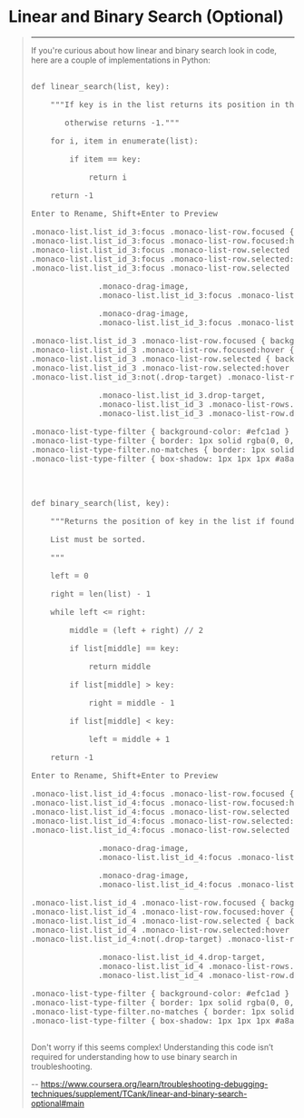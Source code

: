 # Linear and Binary Search (Optional)
> 
> * * *
> 
> If you're curious about how linear and binary search look in code, here are a couple of implementations in Python:
> 
> <pre contenteditable="false" data-language="python" style="opacity: 1;">
> 
> def linear_search(list, key):
> 
>     """If key is in the list returns its position in the list,
> 
>        otherwise returns -1."""
> 
>     for i, item in enumerate(list):
> 
>         if item == key:
> 
>             return i
> 
>     return -1
> 
> Enter to Rename, Shift+Enter to Preview
> 
> .monaco-list.list_id_3:focus .monaco-list-row.focused { background-color: #d6ebff; }
> .monaco-list.list_id_3:focus .monaco-list-row.focused:hover { background-color: #d6ebff; }
> .monaco-list.list_id_3:focus .monaco-list-row.selected { background-color: #0069d1; }
> .monaco-list.list_id_3:focus .monaco-list-row.selected:hover { background-color: #0069d1; }
> .monaco-list.list_id_3:focus .monaco-list-row.selected { color: #ffffff; }
> 
> 				.monaco-drag-image,
> 				.monaco-list.list_id_3:focus .monaco-list-row.selected.focused { background-color: #0074e8; }
> 
> 				.monaco-drag-image,
> 				.monaco-list.list_id_3:focus .monaco-list-row.selected.focused { color: #ffffff; }
> 
> .monaco-list.list_id_3 .monaco-list-row.focused { background-color:  #d6ebff; }
> .monaco-list.list_id_3 .monaco-list-row.focused:hover { background-color:  #d6ebff; }
> .monaco-list.list_id_3 .monaco-list-row.selected { background-color:  #e4e6f1; }
> .monaco-list.list_id_3 .monaco-list-row.selected:hover { background-color:  #e4e6f1; }
> .monaco-list.list_id_3:not(.drop-target) .monaco-list-row:hover:not(.selected):not(.focused) { background-color:  #f0f0f0; }
> 
> 				.monaco-list.list_id_3.drop-target,
> 				.monaco-list.list_id_3 .monaco-list-rows.drop-target,
> 				.monaco-list.list_id_3 .monaco-list-row.drop-target { background-color: #d6ebff !important; color: inherit !important; }
> 
> .monaco-list-type-filter { background-color: #efc1ad }
> .monaco-list-type-filter { border: 1px solid rgba(0, 0, 0, 0); }
> .monaco-list-type-filter.no-matches { border: 1px solid #be1100; }
> .monaco-list-type-filter { box-shadow: 1px 1px 1px #a8a8a8; }
> 
> </pre>
> 
> <pre contenteditable="false" data-language="python" style="opacity: 1;">
> 
> 
> def binary_search(list, key):
> 
>     """Returns the position of key in the list if found, -1 otherwise.
> 
>     List must be sorted.
> 
>     """
> 
>     left = 0
> 
>     right = len(list) - 1
> 
>     while left <= right:
> 
>         middle = (left + right) // 2
> 
>         if list[middle] == key:
> 
>             return middle
> 
>         if list[middle] > key:
> 
>             right = middle - 1
> 
>         if list[middle] < key:
> 
>             left = middle + 1
> 
>     return -1
> 
> Enter to Rename, Shift+Enter to Preview
> 
> .monaco-list.list_id_4:focus .monaco-list-row.focused { background-color: #d6ebff; }
> .monaco-list.list_id_4:focus .monaco-list-row.focused:hover { background-color: #d6ebff; }
> .monaco-list.list_id_4:focus .monaco-list-row.selected { background-color: #0069d1; }
> .monaco-list.list_id_4:focus .monaco-list-row.selected:hover { background-color: #0069d1; }
> .monaco-list.list_id_4:focus .monaco-list-row.selected { color: #ffffff; }
> 
> 				.monaco-drag-image,
> 				.monaco-list.list_id_4:focus .monaco-list-row.selected.focused { background-color: #0074e8; }
> 
> 				.monaco-drag-image,
> 				.monaco-list.list_id_4:focus .monaco-list-row.selected.focused { color: #ffffff; }
> 
> .monaco-list.list_id_4 .monaco-list-row.focused { background-color:  #d6ebff; }
> .monaco-list.list_id_4 .monaco-list-row.focused:hover { background-color:  #d6ebff; }
> .monaco-list.list_id_4 .monaco-list-row.selected { background-color:  #e4e6f1; }
> .monaco-list.list_id_4 .monaco-list-row.selected:hover { background-color:  #e4e6f1; }
> .monaco-list.list_id_4:not(.drop-target) .monaco-list-row:hover:not(.selected):not(.focused) { background-color:  #f0f0f0; }
> 
> 				.monaco-list.list_id_4.drop-target,
> 				.monaco-list.list_id_4 .monaco-list-rows.drop-target,
> 				.monaco-list.list_id_4 .monaco-list-row.drop-target { background-color: #d6ebff !important; color: inherit !important; }
> 
> .monaco-list-type-filter { background-color: #efc1ad }
> .monaco-list-type-filter { border: 1px solid rgba(0, 0, 0, 0); }
> .monaco-list-type-filter.no-matches { border: 1px solid #be1100; }
> .monaco-list-type-filter { box-shadow: 1px 1px 1px #a8a8a8; }
> 
> </pre>
> 
> Don't worry if this seems complex! Understanding this code isn’t required for understanding how to use binary search in troubleshooting.
>
> -- https://www.coursera.org/learn/troubleshooting-debugging-techniques/supplement/TCank/linear-and-binary-search-optional#main
